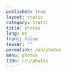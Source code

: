 ```yaml
---
published: true
layout: static
category: static
title: photos
lang: en
front: false
teaser: ""
permalink: /en/photos
menu: photos
l10n: /ru/photos
---
```


<div class="galleria"></div>

<script type="text/javascript" src="{{ site.baseurl }}/assets/js/libs/galleria/galleria.js"></script>
<script>
var thumbs_url = 'http://batagov.s3.amazonaws.com/photos/thumbs/',
	large_url = 'http://batagov.s3.amazonaws.com/photos/large/',
	data = [
        {
            image: large_url + '38.jpg',
            thumb: thumbs_url + '38.jpg',
            description: 'Photo: Irina Polyarnaya',
            title: ''
        },
        {
            image: large_url + '37.jpg',
            thumb: thumbs_url + '37.jpg',
            description: 'Photo: Irina Polyarnaya',
            title: ''
        },
        {
            image: large_url + '36.jpg',
            thumb: thumbs_url + '36.jpg',
            description: 'Photo: Irina Polyarnaya',
            title: ''
        },
        {
            image: large_url + '35.jpg',
            thumb: thumbs_url + '35.jpg',
            description: 'Photo: Irina Polyarnaya',
            title: ''
        },
        {
            image: large_url + '34.jpg',
            thumb: thumbs_url + '34.jpg',
            description: 'Photo: Irina Polyarnaya',
            title: ''
        },
        {
            image: large_url + '33.jpg',
            thumb: thumbs_url + '33.jpg',
            description: 'Photo: Irina Polyarnaya',
            title: ''
        },
        {
            image: large_url + '32.jpg',
            thumb: thumbs_url + '32.jpg',
            description: 'Photo: Maxim Stulov',
            title: ''
        },
        {
            image: large_url + '31.jpg',
            thumb: thumbs_url + '31.jpg',
            description: 'Photo: Eugeny Pronin',
            title: ''
        },
        {
            image: large_url + '30.jpg',
            thumb: thumbs_url + '30.jpg',
            description: 'Photo: Eugeny Pronin',
            title: ''
        },
        {
            image: large_url + '29.jpg',
            thumb: thumbs_url + '29.jpg',
            description: 'Photo: Eugeny Pronin',
            title: ''
        },
        {
            image: large_url + '28.jpg',
            thumb: thumbs_url + '28.jpg',
            description: 'Photo: Eugeny Pronin',
            title: ''
        },
        {
            image: large_url + '27.jpg',
            thumb: thumbs_url + '27.jpg',
            description: 'Photo: Alexander Korenkov',
            title: ''
        },
        {
            image: large_url + '26.jpg',
            thumb: thumbs_url + '26.jpg',
            description: 'Photo: Alexander Korenkov',
            title: ''
        },
        {
            image: large_url + '25.jpg',
            thumb: thumbs_url + '25.jpg',
            description: 'Photo: Alexander Korenkov',
            title: ''
        },
        {
            image: large_url + '24.jpg',
            thumb: thumbs_url + '24.jpg',
            description: 'Photo: Liana Darenskaya',
            title: ''
        },
        {
            image: large_url + '23.jpg',
            thumb: thumbs_url + '23.jpg',
            description: 'Photo: Liana Darenskaya',
            title: ''
        },
    	{
        	image: large_url + '22.jpg',
        	thumb: thumbs_url + '22.jpg',
            title: ''
    	},
        {
        	image: large_url + '21.jpg',
        	thumb: thumbs_url + '21.jpg',
            title: '2009'
    	},
        {
        	image: large_url + '19.jpg',
        	thumb: thumbs_url + '19.jpg',
            title: ''
    	},
        {
        	image: large_url + '18.jpg',
        	thumb: thumbs_url + '18.jpg',
            title: '2005'
    	},
        {
        	image: large_url + '17.jpg',
        	thumb: thumbs_url + '17.jpg',
            title: '1991'
    	},
        {
        	image: large_url + '16.jpg',
        	thumb: thumbs_url + '16.jpg',
            title: '1991'
    	},
        {
        	image: large_url + '15.jpg',
        	thumb: thumbs_url + '15.jpg',
            title: ''
    	},
        {
        	image: large_url + '14.jpg',
        	thumb: thumbs_url + '14.jpg',
            title: ''
    	},
        {
        	image: large_url + '13.jpg',
        	thumb: thumbs_url + '13.jpg',
            title: ''
    	},
        {
        	image: large_url + '12.jpg',
        	thumb: thumbs_url + '12.jpg',
            title: ''
    	},
        {
        	image: large_url + '11.jpg',
        	thumb: thumbs_url + '11.jpg',
            title: ''
    	},
        {
        	image: large_url + '10.jpg',
        	thumb: thumbs_url + '10.jpg',
            title: ''
    	},
        {
        	image: large_url + '9.jpg',
        	thumb: thumbs_url + '9.jpg',
            title: ''
    	},
        {
        	image: large_url + '8.jpg',
        	thumb: thumbs_url + '8.jpg',
            title: ''
    	},
        {
        	image: large_url + '7.jpg',
        	thumb: thumbs_url + '7.jpg',
            title: '1990'
    	},
        {
        	image: large_url + '6.jpg',
        	thumb: thumbs_url + '6.jpg',
            title: '1990'
    	},
        {
        	image: large_url + '5.jpg',
        	thumb: thumbs_url + '5.jpg',
            title: '1989'
    	},
        {
        	image: large_url + '4.jpg',
        	thumb: thumbs_url + '4.jpg',
            title: ''
    	},
        {
        	image: large_url + '3.jpg',
        	thumb: thumbs_url + '3.jpg',
            title: ''
    	},
        {
        	image: large_url + '2.jpg',
        	thumb: thumbs_url + '2.jpg',
            title: ''
    	},
        {
        	image: large_url + '1.jpg',
        	thumb: thumbs_url + '1.jpg',
            title: ''
    	}
	];
Galleria.loadTheme('{{ site.baseurl }}/assets/js/libs/galleria/themes/batagov/galleria.batagov.min.js');
Galleria.run('.galleria', {
    dataSource: data,
    width: 600,
    height: 400,
  	wait: true
});
</script>